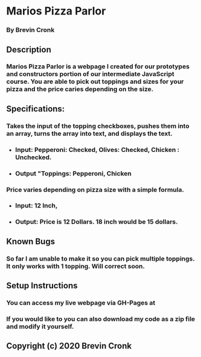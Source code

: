 # Marios Pizza Parlor
### By Brevin Cronk

## Description
### Marios Pizza Parlor is a webpage I created for our prototypes and constructors portion of our intermediate JavaScript course. You are able to pick out toppings and sizes for your pizza and the price caries depending on the size.

## Specifications:
### Takes the input of the topping checkboxes, pushes them into an array, turns the array into text, and displays the text.
* ### Input: Pepperoni: Checked, Olives: Checked, Chicken : Unchecked.
* ### Output "Toppings: Pepperoni, Chicken
### Price varies depending on pizza size with a simple formula.
* ### Input: 12 Inch,
* ### Output: Price is 12 Dollars. 18 inch would be 15 dollars.

## Known Bugs
### So far I am unable to make it so you can pick multiple toppings. It only works with 1 topping. Will correct soon.

## Setup Instructions
### You can access my live webpage via GH-Pages at
### If you would like to you can also download my code as a zip file and modify it yourself.

## Copyright (c) 2020 Brevin Cronk
